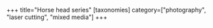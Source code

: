 +++
title="Horse head series"
[taxonomies]
category=["photography", "laser cutting", "mixed media"]
+++